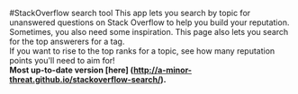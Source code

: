 #StackOverflow search tool
This app lets you search by topic for unanswered questions on Stack Overflow to help you build your reputation. <br>
Sometimes, you also need some inspiration. This page also lets you search for the top answerers for a tag. <br>
If you want to rise to the top ranks for a topic, see how many reputation points you'll need to aim for! <br>
<strong>Most up-to-date version [here] (http://a-minor-threat.github.io/stackoverflow-search/).</strong>
